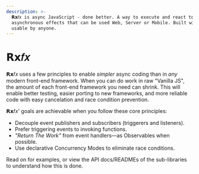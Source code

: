 ```yaml
---
description: >-
  𝗥𝘅𝑓𝑥 is async JavaScript - done better. A way to execute and react to
  asynchronous effects that can be used Web, Server or Mobile. Built with RxJS,
  usable by anyone.
---
```


# 𝗥𝘅𝑓𝑥

𝗥𝘅𝑓𝑥 uses a few principles to enable _simpler_ async coding than in _any_ modern front-end framework. When you can do work in raw "Vanilla JS", the amount of each front-end framework you need can shrink. This will enable better testing, easier porting to new frameworks, and more reliable code with easy cancelation and race condition prevention.

𝗥𝘅𝑓𝑥' goals are achievable when you follow these core principles:

* Decouple event publishers and subscribers (triggerers and listeners).
* Prefer triggering events to invoking functions.
* _"Return The Work"_ from event handlers—as Observables when possible.
* Use declarative Concurrency Modes to eliminate race conditions.

Read on for examples, or view the API docs/READMEs of the sub-libraries to understand how this is done.
